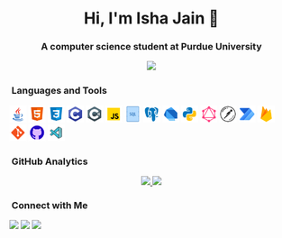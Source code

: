<h1 align="center">Hi, I'm Isha Jain 👋</h1>
<h3 align="center">A computer science student at Purdue University</h3>

<p align="center">
  <img src="https://komarev.com/ghpvc/?username=ishajain15&color=blue&style=flat">
</p>

### &nbsp;Languages and Tools
<p float="left">
  <img src="java.png" width="30" height="30"/>
  <img src="html-5.png" width="30" height="30"/>
  <img src="css3.png" width="30" height="30"/>
  <img src="c-programming.png" width="30" height="30"/>
  <img src="c-sharp.png" width="30" height="30"/>
  <img src="javascript.png" width="30" height="30"/>
  <img src="sql.png" width="30" height="30"/>
  <img src="postgresql.png" width="30" height="30"/>
  <img src="dart.png" width="30" height="30"/>
  <img src="python.png" width="30" height="30"/>
  <img src="graphql.png" width="30" height="30"/>
  <img src="postman-api.png" width="30" height="30"/>
  <img src="microsoft-power-automate-2020.png" width="30" height="30"/>
  <img src="firebase.png" width="30" height="30"/>
  <img src="git.png" width="30" height="30"/>
  <img src="github.png" width="30" height="30"/>
  <img src="visual-studio-code-2019.png" width="30" height="30"/>
</p>

### &nbsp;GitHub Analytics

<p align="center">
<a href="https://github.com/ishajain15">
  <img height="180em" src="https://github-readme-stats-eight-theta.vercel.app/api?username=ishajain15&show_icons=true&theme=graywhite&include_all_commits=true&count_private=true&hide_border=true"/>
  <img height="180em" src="https://github-readme-stats-eight-theta.vercel.app/api/top-langs/?username=ishajain15&layout=compact&langs_count=8&theme=graywhite&hide_border=true"/>
</a>
</p>



### &nbsp;Connect with Me
<a href="https://linkedin.com/in/ishajain15"><img src="https://img.shields.io/badge/-ishajain15-0077B5?style=flat&logo=Linkedin&logoColor=white"/></a>
<a href="mailto:ishajainpdx@gmail.com"><img src="https://img.shields.io/badge/-ishajainpdx@gmail.com-D14836?style=flat&logo=Gmail&logoColor=white"/></a>
<a href="https://twitter.com/_jainisha"><img src="https://img.shields.io/badge/-@_jainisha-1877F2?style=flat&logo=Twitter&logoColor=white"/></a>
